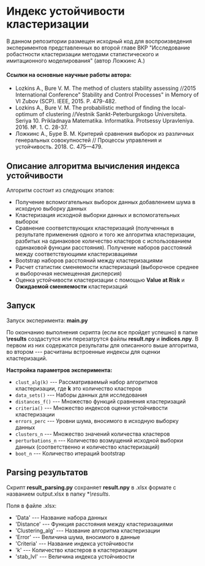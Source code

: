 # Индекс устойчивости кластеризации

В данном репозитории размещен исходный код для воспроизведения экспериментов представленных во второй главе ВКР "Исследование робастности кластеризации методами статистического и имитационного моделирования" (автор Ложкинс А.)

#### Ссылки на основные научные работы автора:
- Lozkins A., Bure V. M. The method of clusters stability assessing //2015 International Conference" Stability and Control Processes" in Memory of VI Zubov (SCP). IEEE, 2015. P. 479-482.
- Lozkins A., Bure V. M. The probabilistic method of finding the local-optimum of clustering //Vestnik Sankt-Peterburgskogo Universiteta. Seriya 10. Prikladnaya Matematika. Informatika. Protsessy Upravleniya. 2016. №. 1. С. 28-37.
- Ложкинс А., Буре В. М. Критерий сравнения выборок из различных генеральных совокупностей // Процессы управления и устойчивость. 2018. С. 475—479.

## Описание алгоритма вычисления индекса устойчивости

Алгоритм состоит из следующих этапов:
- Получение вспомогательных выборок данных добавлением шума в исходную выборку данных
- Кластеризация исходной выборки данных и вспомогательных выборок
- Сравнение соответствующих кластеризаций (полученных в результате применения одного и того же алгоритма кластеризации, разбитых на одинаковое количество кластеров с использованием одинаковой функции расстояния). Получение наборов расстояний между соответствующими кластеризвациями
- Bootstrap наборов расстояний между кластеризациями
- Расчет статистик сменяемости кластеризаций (выборочное среднее и выборочная несмещенная дисперсия)
- Оценка устойчивости кластеризации с помощью  **Value at Risk** и **Ожидаемой сменяемости** кластеризаций

## Запуск

Запуск эксперимента: **main.py**

По окончанию выполнения скрипта (если все пройдет успешно) в папке **\results** создастутся или перезатрутся файлы **result.npy** и **indices.npy**. В первом из них содержатся результаты для описанного выше алгоритма, во втором --- расчитаны встроенные индексы для оценки кластеризаций. 

**Настройка параметров эксперимента:**
- `clust_alg(k)` --- Рассматриваемый набор алгоритмов кластеризации, где **k** это количество кластеров
- `data_sets()` --- Наборы данных для исследования
- `distances_f()` --- Множество функций сравнения кластеризаций
- `criteria()` --- Множество индексов оценки устойчивости кластеризации
- `errors_perc` --- Уровни шума, вносимого в исходную выборку данных
- `clusters_n` --- Множество значений количества кластеров
- `perturbations_n` --- Количество возмущений исходной выборки данных (соответственно и количество кластеризаций)
- `boot_n` --- Количество итераций bootstrap

## Parsing результатов

Скрипт **result_parsing.py** сохраняет **result.npy** в .xlsx формате с названием output.xlsx в папку **\results*. 

Поля в файле .xlsx:
- 'Data' --- Название набора данных
- 'Distance' --- Функция расстояния между кластеризациями
- 'Clustering_alg' --- Название алгоритма кластеризации
- 'Error' --- Величина шума, вносимого в данные 
- 'Criteria' --- Название индекса устойчивости
- 'k' --- Количество кластеров в кластеризации
- 'stab_lvl' --- Величина индекса устойчивости

